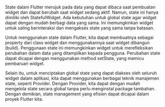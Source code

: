 State dalam Flutter merujuk pada data yang dapat dibaca saat pembuatan widget dan dapat berubah saat widget sedang aktif. Namun, state ini hanya dimiliki oleh StatefulWidget. Ada kebutuhan untuk global state agar widget dapat dengan mudah berbagi data yang sama. Ini memungkinkan widget untuk saling berinteraksi dan mengakses state yang sama tanpa batasan.

Untuk menggunakan state dalam Flutter, kita dapat membuatnya sebagai property dari class widget dan menggunakannya saat widget dibangun (build). Penggunaan state ini memungkinkan widget untuk merefleksikan perubahan dalam data yang ditampilkan kepada pengguna. Perubahan state dapat dicapai dengan menggunakan method setState, yang memicu pembaruan widget.

Selain itu, untuk menciptakan global state yang dapat diakses oleh seluruh widget dalam aplikasi, kita dapat menggunakan berbagai teknik manajemen state, seperti Provider. Dengan Provider, kita dapat dengan mudah mengelola state secara global tanpa perlu menginstal package tambahan. Dengan demikian, state management yang efisien dapat dicapai dalam proyek Flutter kita.